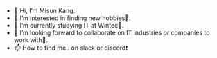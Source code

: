- 👋 Hi, I’m Misun Kang.
- 👀 I’m interested in finding new hobbies🤩.
- 🌱 I’m currently studying IT at Wintec🏫.
- 💞️ I’m looking forward to collaborate on IT industries or companies to work with🏢.
- 📫 How to find me.. on slack or discord❗

<!---
miskan22/miskan22 is a ✨ special ✨ repository because its `README.md` (this file) appears on your GitHub profile.
You can click the Preview link to take a look at your changes.
--->
